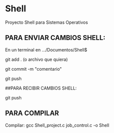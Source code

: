# Shell
Proyecto Shell para Sistemas Operativos

## PARA ENVIAR CAMBIOS SHELL:

En un terminal en .../Documentos/Shell$ 

git add . (o archivo que quiera)

git commit -m "comentario"

git push


##PARA RECIBIR CAMBIOS SHELL:

git push


## PARA COMPILAR

Compilar: gcc Shell_project.c job_control.c -o Shell
